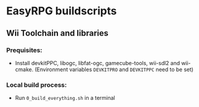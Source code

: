 # EasyRPG buildscripts

## Wii Toolchain and libraries

### Prequisites:

- Install devkitPPC, libogc, libfat-ogc, gamecube-tools, wii-sdl2 and wii-cmake.
  (Environment variables `DEVKITPRO` and `DEVKITPPC` need to be set)

### Local build process:

- Run `0_build_everything.sh` in a terminal
